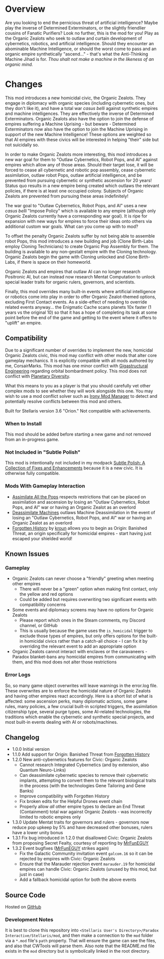 # Overview

Are you looking to end the pernicious threat of artificial intelligence? Maybe play the inverse of Determined Exterminators, or the slightly friendlier cousins of Fanatic Purifiers? Look no further, this is the mod for you! Play as the Organic Zealots who seek to outlaw and curtain development of cybernetics, robotics, and artificial intelligence. Should they encounter an abominable Machine Intelligence, or should the worst come to pass and an organic empire synthetically "ascend..." - that's what the Anti-Thinking Machine Jihad is for.  _Thou shalt not make a machine in the likeness of an organic mind._

# Changes

This mod introduces a new homicidal civic, the Organic Zealots. They engage in diplomacy with organic species (including cybernetic ones, but they don't like it), and have a total war _casus belli_ against synthetic empires and machine intelligences. They are effectively the inverse of Determined Exterminators. Organic Zealots also have the option to join the defense of empires suffering a Machine Uprising - but beware - Determined Exterminators now also have the option to join the Machine Uprising in support of the new Machine Intelligence! These options are weighted so that AI empires with these civics will be interested in helping "their" side but not suicidally so.

In order to make Organic Zealots more interesting, this mod introduces a new war goal for them to "Outlaw Cybernetics, Robot Pops, and AI" against empires which allow any of those areas. Should their target lose, it will be forced to cease all cybernetic and robotic pop assembly, cease cybernetic assimilation, outlaw robot Pops, outlaw artificial intelligence, and be prevented from pursuing cybernetic or synthetic ascension for 20 years!  Status quo results in a new empire being created which outlaws the relevant policies, if there is at least one occupied colony.  Subjects of Organic Zealots are prevented from pursuing these areas indefinitely!

The war goal to "Outlaw Cybernetics, Robot Pops, and AI" uses a new _casus belli_ "Impose Policy" which is available to any empire (although only Organic Zealots currently have a corresponding war goal).  It is ripe for expansion with new ways for empires to force their ideas onto others via additional custom war goals.  What can you come up with to mod?

To offset the penalty Organic Zealots suffer by not being able to assemble robot Pops, this mod introduces a new building and job (Clone Birth-Labs employ Cloning Technicians) to create Organic Pop Assembly for them.  The building is available to any non-gestalt empire with the Cloning technology.  Organic Zealots begin the game with Cloning unlocked and Clone Birth-Labs, if there is space on their homeworld.

Organic Zealots and empires that outlaw AI can no longer research Positronic AI, but can instead now research Mentat Computation to unlock special leader traits for organic rulers, governors, and scientists.

Finally, this mod overrides many built-in events where artificial intelligence or robotics come into play in order to offer Organic Zealot-themed options, excluding First Contact events.  As a side-effect of needing to override related events anyway... the Enigmatic Cache scans planets 10x faster (1 years vs the original 10) so that it has a hope of completing its task at some point before the end of the game and getting to the event where it offers to "uplift" an empire.

## Compatibility

Due to a significant number of overrides to implement the new, homicidal Organic Zealots civic, this mod may conflict with other mods that alter core gameplay mechanics.  It is explicitly compatible with all mods authored by me, CorsairMarks.  This mod has one minor conflict with [Gigastructural Engineering](https://steamcommunity.com/sharedfiles/filedetails/?id=1121692237) regarding orbital bombardment policy.  This mod does not conflict with [Planetary Diversity](https://steamcommunity.com/sharedfiles/filedetails/?id=819148835).

What this means to you as a player is that you should carefully vet other complex mods to see whether they will work alongside this one. You may wish to use a mod conflict solver such as [Irony Mod Manager](https://bcssov.github.io/IronyModManager/) to detect and potentially resolve conflicts between this mod and others.

Built for Stellaris version 3.6 "Orion."  Not compatible with achievements.

### When to Install

This mod should be added before starting a new game and not removed from an in-progress game.

### Not Included in "Subtle Polish"

This mod is intentionally not included in my modpack [Subtle Polish: A Collection of Fixes and Enhancements](https://steamcommunity.com/sharedfiles/filedetails/?id=2522974089) because it is a new civic.  It is otherwise fully compatible.

### Mods With Gameplay Interaction

* [Assimilate All the Pops](https://steamcommunity.com/sharedfiles/filedetails/?id=2908463208) respects restrictions that can be placed on assimilation and ascension by losing an "Outlaw Cybernetics, Robot Pops, and AI" war or having an Organic Zealot as an overlord
* [Deassimilate Machines](https://steamcommunity.com/sharedfiles/filedetails/?id=2553812372) outlaws Machine Deassimilation in the event of losing an "Outlaw Cybernetics, Robot Pops, and AI" war or having an Organic Zealot as an overlord
* [Forgotten History](https://steamcommunity.com/sharedfiles/filedetails/?id=2916982793) by [kroun](https://steamcommunity.com/id/metallichydra/myworkshopfiles/?appid=281990) allows you to begin as Origin: Banished Threat, an origin specifically for homicidal empires - start having just escaped your shielded world!

## Known Issues

### Gameplay

* Organic Zealots can never choose a "friendly" greeting when meeting other empires
    * There will never be a "green" option when making first contact, only the yellow and red options
    * Could be added but requires overwriting two significant events with compatibility concerns
* Some events and diplomacy screens may have no options for Organic Zealots
    * Please report which ones in the Steam comments, my Discord channel, or GitHub
    * This is usually because the game uses the `is_homicidal` trigger to exclude those types of empires, but only offers options for the built-in homicidal civics rather than a catch-all choice - I can fix it by overriding the relevant event to add an appropriate option
* Organic Zealots cannot interact with enclaves or the caravaneers - Paradox blanket-bans any homicidal empires from communicating with them, and this mod does not alter those restrictions

### Error Logs

So, so many game object overwrites will leave warnings in the error.log file.  These overwrites are to enforce the homicidal nature of Organic Zealots and having other empires react accordingly.  Here is a short list of what is affected: some ascension perks, many diplomatic actions, some game rules, many policies, a few crucial built-in scripted triggers, the assimilation citizenship type, several purge types, some AI-related technologies, the traditions which enable the cybernetic and synthetic special projects, and most built-in events dealing with AI or robots/machines.

## Changelog

* 1.0.0 Initial version
* 1.1.0 Add support for Origin: Banished Threat from [Forgotten History](https://steamcommunity.com/sharedfiles/filedetails/?id=2916982793)
* 1.2.0 New anti-cybernetics features for Civic: Organic Zealots
    * Cannot research Integrated Cybernetics (and by extension, also Quantum Neuro-Links)
    * Can deassimilate cybernetic species to remove their cybernetic implants, attempting to convert them to the relevant biological traits in the process (with the technologies Gene Tailoring and Gene Banks)
    * Improve compatibility with Forgotten History
    * Fix broken edits for the Helpful Drones event chain
    * Properly allow _all_ other empire types to declare an End Threat (Containment) total war against Organic Zealots - was incorrectly limited to robotic empires only
* 1.3.0 Update Mentat traits for governors and rulers - governors now reduce pop upkeep by 5% and have decreased other bonuses, rulers have a lower unity bonus
* 1.3.1 Fix bug introduced in 1.2.0 that disallowed Civic: Organic Zealots from proposing Secret Fealty, courtesy of reporting by [MrFunEGUY](https://steamcommunity.com/profiles/76561198025143641/myworkshopfiles/?appid=281990)
* 1.3.2 Event bugfixes ([MrFunEGUY](https://steamcommunity.com/profiles/76561198025143641/myworkshopfiles/?appid=281990) strikes again)
    * Fix the Galactic Community invitation event `galcom.16` so it can be rejected by empires with Civic: Organic Zealots
    * Ensure that the Marauder rejection event `marauder.19` for homicidal empires can handle Civic: Organic Zealots (unused by this mod, but just in case)
    * Add a fallback homicidal option for both the above events

## Source Code

Hosted on [GitHub](https://github.com/corsairmarks/organic_zealots)

### Development Notes

It is best to clone this repository into `<Stellaris User's Directory>/Paradox Interactive/Stellaris/mod`, and then make a connection to the `mod` folder via a `*.mod` file's `path` property.  That will ensure the game can see the files, and also that CWTools will parse them.  Also note that the README.md file exists in the `mod` directory but is symbolically linked in the root directory.